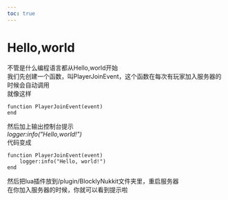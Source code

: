 ```yaml
---  
toc: true  
---  
```

# **Hello,world**  
不管是什么编程语言都从Hello,world开始  
我们先创建一个函数，叫PlayerJoinEvent，这个函数在每次有玩家加入服务器的时候会自动调用  
就像这样  
```  
function PlayerJoinEvent(event)  
end  
```  
然后加上输出控制台提示  
*logger:info("Hello,world!")*  
代码变成  
```  
function PlayerJoinEvent(event)  
    logger:info("Hello, world!")  
end  
```  
然后把lua插件放到/plugin/BlocklyNukkit文件夹里，重启服务器  
在你加入服务器的时候，你就可以看到提示啦
